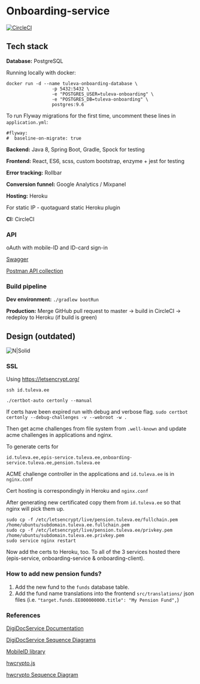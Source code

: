 # Onboarding-service

[![CircleCI](https://circleci.com/gh/TulevaEE/onboarding-service/tree/master.svg?style=shield)](https://circleci.com/gh/TulevaEE/onboarding-service/tree/master)

## Tech stack

**Database:**
PostgreSQL

Running locally with docker:
```
docker run -d --name tuleva-onboarding-database \
                 -p 5432:5432 \
                 -e "POSTGRES_USER=tuleva-onboarding" \
                 -e "POSTGRES_DB=tuleva-onboarding" \
                 postgres:9.6
```

To run Flyway migrations for the first time, uncomment these lines in `application.yml`:
```
#flyway:
#  baseline-on-migrate: true
```

**Backend:**
Java 8, Spring Boot, Gradle, Spock for testing

**Frontend:**
React, ES6, scss, custom bootstrap, enzyme + jest for testing


**Error tracking:**
Rollbar

**Conversion funnel:**
Google Analytics / Mixpanel

**Hosting:**
Heroku

For static IP - quotaguard static Heroku plugin

**CI:**
CircleCI

### API
oAuth with mobile-ID and ID-card sign-in

[Swagger](https://onboarding-service.tuleva.ee/swagger-ui.html)

[Postman API collection](reference/api.postman_collection)

### Build pipeline

**Dev environment:**
`./gradlew bootRun`

**Production:**
Merge GitHub pull request to master -> build in CircleCI -> redeploy to Heroku (if build is green)

## Design (outdated)

![N|Solid](reference/design.png)

### SSL
Using https://letsencrypt.org/

`ssh id.tuleva.ee`

`./certbot-auto certonly --manual`

If certs have been expired run with debug and verbose flag.
`sudo certbot certonly --debug-challenges -v --webroot -w .`

Then get acme challenges from file system from `.well-known` and update acme challenges in applications and nginx.

To generate certs for

`id.tuleva.ee,epis-service.tuleva.ee,onboarding-service.tuleva.ee,pension.tuleva.ee`

ACME challenge controller in the applications and `id.tuleva.ee` is in `nginx.conf`

Cert hosting is correspondingly in Heroku and `nginx.conf`

After generating new certificated copy them from `id.tuleva.ee` so that nginx will pick them up.

```
sudo cp -f /etc/letsencrypt/live/pension.tuleva.ee/fullchain.pem /home/ubuntu/subdomain.tuleva.ee.fullchain.pem
sudo cp -f /etc/letsencrypt/live/pension.tuleva.ee/privkey.pem /home/ubuntu/subdomain.tuleva.ee.privkey.pem
sudo service nginx restart
```

Now add the certs to Heroku, too. To all of the 3 services hosted there (epis-service, onboarding-service & onboarding-client).

### How to add new pension funds?
1. Add the new fund to the `funds` database table.
2. Add the fund name translations into the frontend `src/translations/` json files (i.e. `"target.funds.EE000000000.title": "My Pension Fund",`)

### References

[DigiDocService Documentation](http://sk-eid.github.io/dds-documentation/)

[DigiDocService Sequence Diagrams](https://eid.eesti.ee/index.php/Sample_applications#Web_form)

[MobileID library](https://github.com/ErkoRisthein/mobileid)

[hwcrypto.js](https://hwcrypto.github.io/)

[hwcrypto Sequence Diagram](https://github.com/hwcrypto/hwcrypto.js/wiki/SequenceDiagram)

